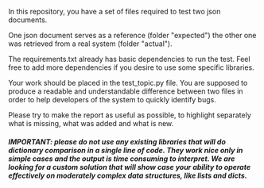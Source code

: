 In this repository, you have a set of files required to test two json documents. 

One json document serves as a reference (folder "expected") the other one was retrieved from a real system (folder "actual").

The requirements.txt already has basic dependencies to run the test. Feel free to add more dependencies if you desire to use some specific libraries.

Your work should be placed in the test_topic.py file. You are supposed to produce a readable and understandable difference between two files in order to help developers of the system to quickly identify bugs. 

Please try to make the report as useful as possible, to highlight separately what is missing, what was added and what is new.

##### IMPORTANT: please do not use any existing libraries that will do dictionary comparison in a single line of code. They work nice only in simple cases and the output is time consuming to interpret. We are looking for a custom solution that will show case your ability to operate effectively on moderately complex data structures, like lists and dicts.